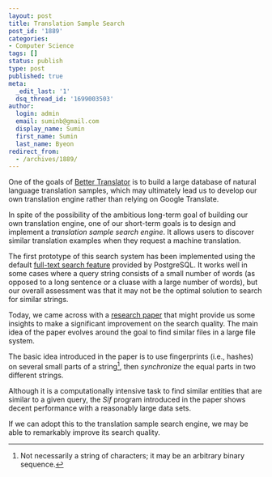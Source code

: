```yaml
---
layout: post
title: Translation Sample Search
post_id: '1889'
categories:
- Computer Science
tags: []
status: publish
type: post
published: true
meta:
  _edit_last: '1'
  dsq_thread_id: '1699003503'
author:
  login: admin
  email: suminb@gmail.com
  display_name: Sumin
  first_name: Sumin
  last_name: Byeon
redirect_from:
  - /archives/1889/
---
```

One of the goals of [Better Translator][better-translator] is to build a large database of natural language translation samples, which may ultimately lead us to develop our own translation engine rather than relying on Google Translate.

In spite of the possibility of the ambitious long-term goal of building our own translation engine, one of our short-term goals is to design and implement a *translation sample search engine*. It allows users to discover similar translation examples when they request a machine translation.

The first prototype of this search system has been implemented using the default [full-text search feature][search] provided by PostgreSQL. It works well in some cases where a query string consists of a small number of words (as opposed to a long sentence or a cluase with a large number of words), but our overall assessment was that it may not be the optimal solution to search for similar strings.

Today, we came across with a [research paper][paper] that might provide us some insights to make a significant improvement on the search quality. The main idea of the paper evolves around the goal to find similar files in a large file system.

The basic idea introduced in the paper is to use fingerprints (i.e., hashes) on several small parts of a string[^1], then *synchronize* the equal parts in two different strings.

Although it is a computationally intensive task to find similar entities that are similar to a given query, the *Sif* program introduced in the paper shows decent performance with a reasonably large data sets.

If we can adopt this to the translation sample search engine, we may be able to remarkably improve its search quality.

[better-translator]: http://better-translator.com
[paper]: http://dl.acm.org/citation.cfm?id=1267074.1267076
[search]: http://www.postgresql.org/docs/8.3/static/textsearch.html

[^1]: Not necessarily a string of characters; it may be an arbitrary binary sequence.

